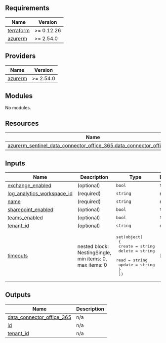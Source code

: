 ## Requirements

| Name                                                                      | Version    |
|---------------------------------------------------------------------------|------------|
| <a name="requirement_terraform"></a> [terraform](#requirement\_terraform) | >= 0.12.26 |
| <a name="requirement_azurerm"></a> [azurerm](#requirement\_azurerm)       | >= 2.54.0  |

## Providers

| Name                                                          | Version   |
|---------------------------------------------------------------|-----------|
| <a name="provider_azurerm"></a> [azurerm](#provider\_azurerm) | >= 2.54.0 |

## Modules

No modules.

## Resources

| Name                                                                                                                                                                                       | Type     |
|--------------------------------------------------------------------------------------------------------------------------------------------------------------------------------------------|----------|
| [azurerm_sentinel_data_connector_office_365.data_connector_office_365](https://registry.terraform.io/providers/hashicorp/azurerm/latest/docs/resources/sentinel_data_connector_office_365) | resource |

## Inputs

| Name                                                                                                                   | Description                                             | Type                                                                                                                                                 | Default | Required |
|------------------------------------------------------------------------------------------------------------------------|---------------------------------------------------------|------------------------------------------------------------------------------------------------------------------------------------------------------|---------|:--------:|
| <a name="input_exchange_enabled"></a> [exchange\_enabled](#input\_exchange\_enabled)                                   | (optional)                                              | `bool`                                                                                                                                               | `true`  |    no    |
| <a name="input_log_analytics_workspace_id"></a> [log\_analytics\_workspace\_id](#input\_log\_analytics\_workspace\_id) | (required)                                              | `string`                                                                                                                                             | n/a     |   yes    |
| <a name="input_name"></a> [name](#input\_name)                                                                         | (required)                                              | `string`                                                                                                                                             | n/a     |   yes    |
| <a name="input_sharepoint_enabled"></a> [sharepoint\_enabled](#input\_sharepoint\_enabled)                             | (optional)                                              | `bool`                                                                                                                                               | `true`  |    no    |
| <a name="input_teams_enabled"></a> [teams\_enabled](#input\_teams\_enabled)                                            | (optional)                                              | `bool`                                                                                                                                               | `true`  |    no    |
| <a name="input_tenant_id"></a> [tenant\_id](#input\_tenant\_id)                                                        | (optional)                                              | `string`                                                                                                                                             | `null`  |    no    |
| <a name="input_timeouts"></a> [timeouts](#input\_timeouts)                                                             | nested block: NestingSingle, min items: 0, max items: 0 | <pre>set(object(<br>    {<br>      create = string<br>      delete = string<br>      read   = string<br>      update = string<br>    }<br>  ))</pre> | `[]`    |    no    |

## Outputs

| Name                                                                                                                  | Description |
|-----------------------------------------------------------------------------------------------------------------------|-------------|
| <a name="output_data_connector_office_365"></a> [data\_connector\_office\_365](#output\_data\_connector\_office\_365) | n/a         |
| <a name="output_id"></a> [id](#output\_id)                                                                            | n/a         |
| <a name="output_tenant_id"></a> [tenant\_id](#output\_tenant\_id)                                                     | n/a         |